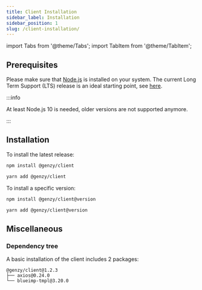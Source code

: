 ```yaml
---
title: Client Installation
sidebar_label: Installation
sidebar_position: 1
slug: /client-installation/
---
```


import Tabs from '@theme/Tabs';
import TabItem from '@theme/TabItem';

## Prerequisites

Please make sure that [Node.js](https://nodejs.org/en/) is installed on your system. The current Long Term Support (LTS) release is an ideal starting point, see [here](https://github.com/nodejs/Release#release-schedule).

:::info

At least Node.js 10 is needed, older versions are not supported anymore.

:::

## Installation

To install the latest release:

<Tabs groupId="pm">
  <TabItem value="npm" label="NPM" default>

```sh
npm install @genzy/client
```

  </TabItem>
  <TabItem value="yarn" label="Yarn">

```sh
yarn add @genzy/client
```
  </TabItem>
</Tabs>

To install a specific version:

<Tabs groupId="pm">
  <TabItem value="npm" label="NPM" default>

```sh
npm install @genzy/client@version
```

  </TabItem>
  <TabItem value="yarn" label="Yarn">

```sh
yarn add @genzy/client@version
```

  </TabItem>
</Tabs>

## Miscellaneous

### Dependency tree

A basic installation of the client includes 2 packages:

```
@genzy/client@1.2.3
├── axios@0.24.0
└── blueimp-tmpl@3.20.0
```